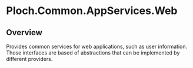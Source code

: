 # Ploch.Common.AppServices.Web

## Overview

Provides common services for web applications, such as user information.
Those interfaces are based of abstractions that can be implemented by different providers.
